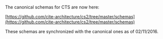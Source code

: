 The canonical schemas for CTS are now here:

[https://github.com/cite-architecture/cs2/tree/master/schemas](https://github.com/cite-architecture/cs2/tree/master/schemas)

These schemas are synchronized with the canonical ones as of 02/11/2016.
